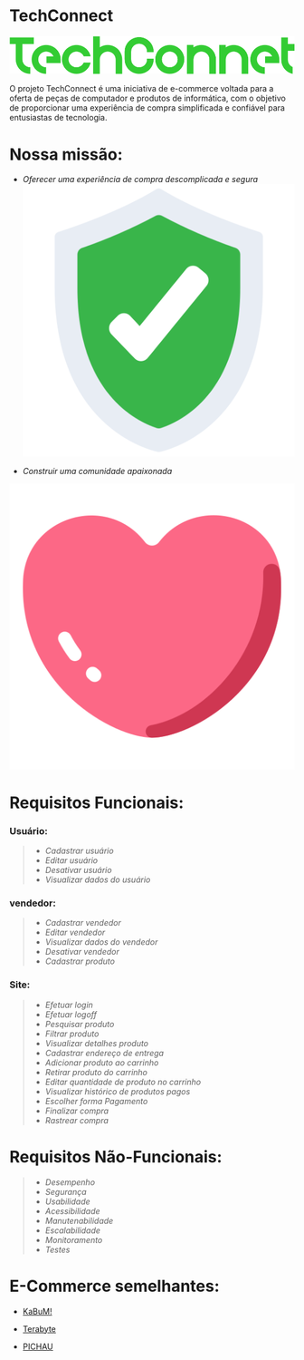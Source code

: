 # **TechConnect**

<img src="/assets/img/banner1.png">

<p> O projeto TechConnect é uma iniciativa de e-commerce voltada para a oferta de peças de computador e produtos de informática, com o objetivo de proporcionar uma experiência de compra simplificada e confiável para entusiastas de tecnologia.

# Nossa missão: 
 - _Oferecer uma experiência de compra descomplicada e segura_ <img src="/assets/img/icon1.png">

 - _Construir uma comunidade apaixonada_
 <img src="/assets/img/icon2grande.png">




# Requisitos Funcionais:

### Usuário:

> - _Cadastrar usuário_  
> - _Editar usuário_ 
> - _Desativar usuário_  
> - _Visualizar dados do usuário_  

### vendedor:
 > - _Cadastrar vendedor_      
 > - _Editar vendedor_  
 > - _Visualizar dados do vendedor_         
 > - _Desativar vendedor_ 
 > - _Cadastrar produto_

### Site:
> - _Efetuar login_
> - _Efetuar logoff_
> - _Pesquisar produto_
> - _Filtrar produto_
> - _Visualizar detalhes produto_
> - _Cadastrar endereço de entrega_ 
> - _Adicionar produto ao carrinho_
> - _Retirar produto do carrinho_
> - _Editar quantidade de produto no carrinho_
> - _Visualizar histórico de produtos pagos_    
> - _Escolher forma Pagamento_
> - _Finalizar compra_ 
> - _Rastrear compra_

# Requisitos Não-Funcionais:

> - _Desempenho_
> - _Segurança_
> - _Usabilidade_
> - _Acessibilidade_
> - _Manutenabilidade_
> - _Escalabilidade_
> - _Monitoramento_
> - _Testes_
# E-Commerce semelhantes:

- [KaBuM!](https://www.kabum.com.br/?gad_source=1&gclid=CjwKCAiAibeuBhAAEiwAiXBoJOOElEnvcos7dsGd9B582G49vK1zHc39EyeRXXVzn09oytGOJnW5khoCCjkQAvD_BwE)

- [Terabyte](https://www.terabyteshop.com.br/?gad_source=1&gclid=EAIaIQobChMI-tre1NqthAMVn2JIAB3skwfJEAAYASAAEgJG0fD_BwE)

- [PICHAU](https://www.pichau.com.br/)

